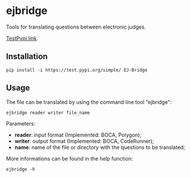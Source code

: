 # ejbridge

Tools for translating questions between electronic judges.

[TestPypi link](https://test.pypi.org/project/EJ-Bridge/).

## Installation

```
pip install -i https://test.pypi.org/simple/ EJ-Bridge
```

## Usage
The file can be translated by using the command line tool "ejbridge":
```
ejbridge reader writer file_name
```

Parameters:

* **reader**: input format (Implemented: BOCA, Polygon);
* **writer**: output format (Implemented: BOCA, CodeRunner);
* **name**: name of the file or directory with the questions to be translated;

More informations can be found in the help function:
```
ejbridge -h
```